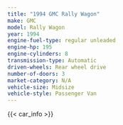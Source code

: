 ```yaml
---
title: "1994 GMC Rally Wagon"
make: GMC
model: Rally Wagon
year: 1994
engine-fuel-type: regular unleaded
engine-hp: 195
engine-cylinders: 8
transmission-type: Automatic
driven-wheels: Rear wheel drive
number-of-doors: 3
market-category: N/A
vehicle-size: Midsize
vehicle-style: Passenger Van
---
```


{{< car_info >}}
